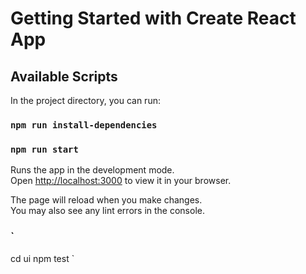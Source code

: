 # Getting Started with Create React App
## Available Scripts

In the project directory, you can run:

### `npm run install-dependencies`
### `npm run start`

Runs the app in the development mode.\
Open [http://localhost:3000](http://localhost:3000) to view it in your browser.

The page will reload when you make changes.\
You may also see any lint errors in the console.

### `
cd ui
npm test
`
